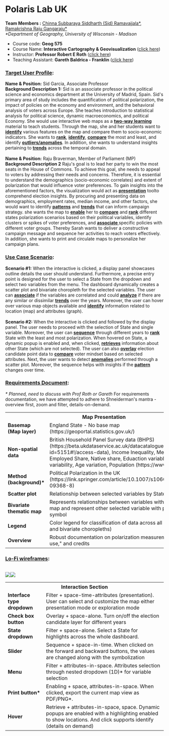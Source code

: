 # Polaris Lab UK
<b>Team Members :</b> <a href="https://sidrcs.github.io/maps/index.html"> Chinna Subbaraya Siddharth (Sid) Ramavajjala*</a>, <a href="https://gangaraju09.github.io/index.html"> Ramakrishna Raju Gangaraju*</a><br>
<i>*Department of Geography, University of Wisconsin - Madison</i>
<p><ul><li>Course code: <b>Geog 575</b></li> <li>Course Name: <b>Interactive Cartography & Geovisualization</b> (<a href = "https://geography.wisc.edu/cartography/education/G575/G575SP2022.html">click here</a>)</li><li>Instructor: <b>Professor Robert E Roth</b> (<a href="https://geography.wisc.edu/gis/staff/roth-robert/">click here</a>)</li> <li>Teaching Assistant: <b>Gareth Baldrica - Franklin</b> (<a href="https://geography.wisc.edu/staff/baldrica-franklin-gareth/">click here</a>)</li></ul></p>

<h3><b><ins>Target User Profile</ins>:</b></h3>
<b>Name & Position:</b> Sid Garcia, Associate Professor <br>
<b>Background Description 1:</b> Sid is an associate professor in the political science and economics department at the University of Madrid, Spain. Sid's primary area of study includes the quantification of political polarization, the impact of policies on the economy and environment, and the behavioral analysis of voters across Europe. She teaches introduction to statistical analysis for political science, dynamic macroeconomics, and political Economy. She would use interactive web maps as a <b><ins>two-way learning</ins></b> material to teach students. Through the map, she and her students want to <b><ins>identify</ins></b> various features on the map and compare them to socio-economic indicators. She wants to <b><ins>rank</b></ins>, <b><ins>identify</b></ins>, <b><ins>compare</b></ins> the most and least, and identify <b><ins>outliers/anomalies</b></ins>. In addition, she wants to understand insights pertaining to <b><ins>trends</b></ins> across the temporal domain.<br>
<br>
<b>Name & Position:</b> Raju Braverman, Member of Parliament (MP) <br>
<b>Background Description 2</b>  Raju's goal is to lead her party to win the most seats in the House of Commons. To achieve this goal, she needs to appeal to voters by addressing their needs and concerns. Therefore, it is essential to understand the demographics (socio-economic correlates) and extent of polarization that would influence voter preferences. To gain insights into the aforementioned factors, the visualization would act as <b><ins>presentation</b></ins> toolto comprehend election insights. By procuring and presenting data on demographics, employment rates, median income, and other factors, she would want to identify <b><ins>patterns</b></ins> and <b><ins>trends</b></ins> that can inform campaign strategy. she wants the map to <b><ins>enable</b></ins> her to <b><ins>compare</b></ins> and <b><ins>rank</b></ins> different states polarization scenarios based on their political variables, identify clusters or spikes of voter preferences, and <b><ins> associate </b></ins> specific policies with different voter groups. Thereby Sarah wants to deliver a constructive campaign message and sequence her activities to reach voters effectively. In addition, she wants to print and circulate maps to personalize her campaign plans.

<h3><b><ins>Use Case Scenario</ins>:</b></h3>
<b>Scenario #1:</b> When the interactive is clicked, a display panel showcases outline details the user should understand. Furthermore, a precise entry point is designed for the user to select a State from the dropdown and select two variables from the menu. The dashboard dynamically creates a scatter plot and bivariate choropleth for the selected variables. The user can <b><ins>associate</b></ins> if the variables are correlated and could <b><ins>analyze</b></ins> if there are any similar or dissimilar <b><ins>trends</b></ins> over the years. Moreover, the user can hover over various map objects available and <b><ins>identify</b></ins> information related to location (map) and attributes (graph).<br>
<br>
<b>Scenario #2:</b> When the interactive is clicked and followed by the display panel. The user needs to proceed with the selection of State and single variable. Moreover, the user can <b><ins>sequence</b></ins> through different years to <b><ins>rank</b></ins> State with the least and most polarization. When hovered on State, a dynamic popup is enabled and, when clicked, <b><ins>retrieves</b></ins> information about other State (which are not selected). The user can also <b><ins>overlay</b></ins> election candidate point data to <b><ins>compare</b></ins> voter mindset based on selected attributes. Next, the user wants to detect <b><ins>anomalies</b></ins> performed through a scatter plot. Moreover, the sequence helps with insights if the <b><ins>pattern</b></ins> changes over time.<br>

<h3><b><ins>Requirements Document</ins>:</b></h3>
<i>* Planned, need to discuss with Prof Roth or Gareth</i>
For requirements documentation, we have attempted to adhere to Shneiderman's mantra - overview first, zoom and filter, details-on-demand.
<table> <tr><th colspan="2">Map Presentation</th></tr>
<tr><td><b>Basemap (Map layer)</b></td>	<td>England State - No base map (https://geoportal.statistics.gov.uk/)</td></tr>
<tr><td><b>Non-spatial data</b></td>	<td>British Household Panel Survey data (BHPS) (https://beta.ukdataservice.ac.uk/datacatalogue/studies/study?id=5151#!/access-data), Income Inequality, Median Income, Employed Share, Native share, Eduaction variablity, Job status variability, Age variation, Population (https://www.ons.gov.uk/)</td></tr>
<tr><td><b>Method (background)*</b></td>	<td>Political Polarization in the UK (https://link.springer.com/article/10.1007/s10602-022-09368-8)</td></tr>
<tr><td><b>Scatter plot</b></td>	<td>Relationship between selected variables by State (2D) </td></tr>
<tr><td><b>Bivariate thematic map</b></td>	<td>Represents relationships between variables with a choropleth map and represent other selected variable with propotional symbol </td></tr>
<tr><td><b>Legend</b></td>	<td>Color legend for classification of data across all map types (uni and bivariate choropleths)</td></tr>
<tr><td><b>Overview</b></td>	<td>Robust documentation on polarization measurements, "how to use," and credits</td></tr> </table>

<table> <tr><th colspan="2">Interaction Section</th></tr>
<tr><td><b>Interface type dropdown</b></td>	<td>Filter + space-time-attributes (presentation). User can select and customize the map either presentation mode or exploration mode</td></tr>
<tr><td><b>Check box button</b></td>	<td>Overlay + space-alone. Turn on/off the election candidate layer for different years</td></tr>
<tr><td><b>State dropdown</b></td> <td>Filter + space-alone. Select a State for highlights across the whole dashboard.</td></tr>
<tr><td><b>Slider</b></td>	<td>Sequence + space-in-time. When clicked on the forward and backward buttons, the values are changed along with the symbolization</td></tr>
<tr><td><b>Menu</b></td>	<td>Filter + attributes-in-space. Attributes selection through nested dropdown (1D)* for variable selection</td></tr>
<tr><td><b>Print button*</b></td>	<td>Enabling + space, attributes-in-space. When clicked, export the current map view as PDF/PNG*.</td></tr>
<tr><td><b>Hover</b></td>	<td>Retrieve + attributes-in-space, space. Dynamic popups are enabled with a highlighting enabled to show locations. And click supports identify (details on demand)</td></tr>

<h3><b><ins>Lo-Fi wireframes</ins>:</b></h3>
<br>
<img src = "https://github.com/gangaraju09/Geog_575_Final_Project/blob/main/assets/Scenario%231.jpg?raw=true">
<img src = "https://github.com/gangaraju09/Geog_575_Final_Project/blob/main/assets/Scenario%232.jpg?raw=true">







